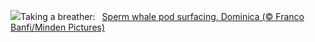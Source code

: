 ![](https://www.bing.com/th?id=OHR.DominicaWhales_EN-US7918259144_UHD.jpg&w=1000)Taking a breather:&nbsp;&ensp;[Sperm whale pod surfacing, Dominica (© Franco Banfi/Minden Pictures)](https://www.bing.com/th?id=OHR.DominicaWhales_EN-US7918259144_UHD.jpg)
<br><br/>
